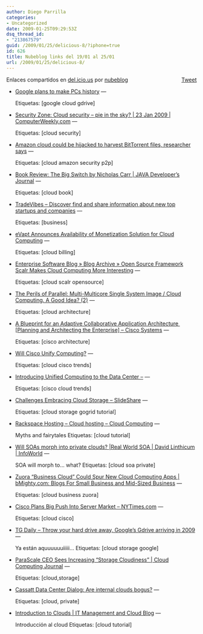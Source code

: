 ```yaml
---
author: Diego Parrilla
categories:
- Uncategorized
date: 2009-01-25T09:29:53Z
dsq_thread_id:
- "213867579"
guid: /2009/01/25/delicious-8/?iphone=true
id: 626
title: Nubeblog links del 19/01 al 25/01
url: /2009/01/25/delicious-8/
---
```


<div style="float: right; margin-left: 10px;">
  <a href="https://twitter.com/share" class="twitter-share-button" data-via="nubeblog" data-count="vertical" data-url="/2009/01/25/delicious-8/">Tweet</a>
</div>

Enlaces compartidos en [del.icio.us](http://del.icio.us/) por  [nubeblog](http://delicious.com/nubeblog)

  * [Google plans to make PCs history](http://www.guardian.co.uk/technology/2009/jan/25/google-drive-gdrive-internet "http://www.guardian.co.uk/technology/2009/jan/25/google-drive-gdrive-internet") &#8212;
  
    Etiquetas: [google cloud gdrive]
  * [Security Zone: Cloud security – pie in the sky? | 23 Jan 2009 | ComputerWeekly.com](http://www.computerweekly.com/Articles/2009/01/23/234393/security-zone-cloud-security-pie-in-the-sky.htm "http://www.computerweekly.com/Articles/2009/01/23/234393/security-zone-cloud-security-pie-in-the-sky.htm") &#8212;
  
    Etiquetas: [cloud security]
  * [Amazon cloud could be hijacked to harvest BitTorrent files, researcher says](http://www.computerworld.com/action/article.do?command=viewArticleBasic&articleId=9126722 "http://www.computerworld.com/action/article.do?command=viewArticleBasic&articleId=9126722") &#8212;
  
    Etiquetas: [cloud amazon security p2p]
  * [Book Review: The Big Switch by Nicholas Carr | JAVA Developer&#8217;s Journal](http://java.sys-con.com/node/813505 "http://java.sys-con.com/node/813505") &#8212;
  
    Etiquetas: [cloud book]
  * [TradeVibes &#8211; Discover find and share information about new top startups and companies](http://www.tradevibes.com/ "http://www.tradevibes.com/") &#8212;
  
    Etiquetas: [business]
  * [eVapt Announces Availability of Monetization Solution for Cloud Computing](http://www.prweb.com/releases/2009/01/prweb1896294.htm "http://www.prweb.com/releases/2009/01/prweb1896294.htm") &#8212;
  
    Etiquetas: [cloud billing]
  * [Enterprise Software Blog » Blog Archive » Open Source Framework Scalr Makes Cloud Computing More Interesting](http://enterpriseblog.net/a/review-of-scalr-an-open-source-framework/ "http://enterpriseblog.net/a/review-of-scalr-an-open-source-framework/") &#8212;
  
    Etiquetas: [cloud scalr opensource]
  * [The Perils of Parallel: Multi-Multicore Single System Image / Cloud Computing. A Good Idea? (2)](http://perilsofparallel.blogspot.com/2009/01/multi-multicore-single-system-image_20.html "http://perilsofparallel.blogspot.com/2009/01/multi-multicore-single-system-image_20.html") &#8212;
  
    Etiquetas: [cloud architecture]
  * [A Blueprint for an Adaptive Collaborative Application Architecture  [Planning and Architecting the Enterprise] &#8211; Cisco Systems](http://www.cisco.com/en/US/solutions/ns340/ns858/ent_collaboration_archit.html?POSITION=HTML+Email&COUNTRY_SITE=us&CAMPAIGN=EMME&CREATIVE=EA+Collaboration+Blueprint&TIS=__0220_0410&REFERRING_SITE=IASA+Website "http://www.cisco.com/en/US/solutions/ns340/ns858/ent_collaboration_archit.html?POSITION=HTML+Email&COUNTRY_SITE=us&CAMPAIGN=EMME&CREATIVE=EA+Collaboration+Blueprint&TIS=__0220_0410&REFERRING_SITE=IASA+Website") &#8212;
  
    Etiquetas: [cisco architecture]
  * [Will Cisco Unify Computing?](http://blogs.gartner.com/thomas_bittman/2009/01/21/will-cisco-unify-computing/ "http://blogs.gartner.com/thomas_bittman/2009/01/21/will-cisco-unify-computing/") &#8212;
  
    Etiquetas: [cloud cisco trends]
  * [Introducing Unified Computing to the Data Center &#8211;](http://blogs.cisco.com/news/comments/introducing_unified_computing_to_the_data_center/ "http://blogs.cisco.com/news/comments/introducing_unified_computing_to_the_data_center/") &#8212;
  
    Etiquetas: [cisco cloud trends]
  * [Challenges Embracing Cloud Storage &#8211; SlideShare](http://www.slideshare.net/randybias/challenges-embracing-cloud-storage-presentation "http://www.slideshare.net/randybias/challenges-embracing-cloud-storage-presentation") &#8212;
  
    Etiquetas: [cloud storage gogrid tutorial]
  * [Rackspace Hosting &#8211; Cloud hosting &#8211; Cloud Computing](http://www.rackspace.co.uk/cloudclinic/ "http://www.rackspace.co.uk/cloudclinic/") &#8212;
  
    Myths and fairytales Etiquetas: [cloud tutorial]
  * [Will SOAs morph into private clouds? |Real World SOA | David Linthicum | InfoWorld](http://weblog.infoworld.com/realworldsoa/archives/2009/01/will_soas_morph.html "http://weblog.infoworld.com/realworldsoa/archives/2009/01/will_soas_morph.html") &#8212;
  
    SOA will morph to&#8230; what? Etiquetas: [cloud soa private]
  * [Zuora &#8220;Business Cloud&#8221; Could Spur New Cloud Computing Apps | bMighty.com: Blogs For Small Business and Mid-Sized Business](http://www.bmighty.com/blog/main/archives/2009/01/zuora_business.html "http://www.bmighty.com/blog/main/archives/2009/01/zuora_business.html") &#8212;
  
    Etiquetas: [cloud business zuora]
  * [Cisco Plans Big Push Into Server Market &#8211; NYTimes.com](http://www.nytimes.com/2009/01/20/technology/companies/20cisco.html?_r=1&adxnnl=1&adxnnlx=1232474423-9t28AIJ1ZlXmgKhdOTo3qg "http://www.nytimes.com/2009/01/20/technology/companies/20cisco.html?_r=1&adxnnl=1&adxnnlx=1232474423-9t28AIJ1ZlXmgKhdOTo3qg") &#8212;
  
    Etiquetas: [cloud cisco]
  * [TG Daily &#8211; Throw your hard drive away, Google&#8217;s Gdrive arriving in 2009](http://www.tgdaily.com/html_tmp/content-view-41094-140.html "http://www.tgdaily.com/html_tmp/content-view-41094-140.html") &#8212;
  
    Ya están aquuuuuuiiiii&#8230; Etiquetas: [cloud storage google]
  * [ParaScale CEO Sees Increasing &#8220;Storage Cloudiness&#8221; | Cloud Computing Journal](http://cloudcomputing.sys-con.com/node/813109 "http://cloudcomputing.sys-con.com/node/813109") &#8212;
  
    Etiquetas: [cloud,storage]
  * [Cassatt Data Center Dialog: Are internal clouds bogus?](http://datacenterdialog.blogspot.com/2009/01/are-internal-clouds-bogus.html "http://datacenterdialog.blogspot.com/2009/01/are-internal-clouds-bogus.html") &#8212;
  
    Etiquetas: [cloud, private]
  * [Introduction to Clouds | IT Management and Cloud Blog](http://www.johnmwillis.com/amazon/introduction-to-clouds/ "http://www.johnmwillis.com/amazon/introduction-to-clouds/") &#8212;
  
    Introducción al cloud Etiquetas: [cloud tutorial]
